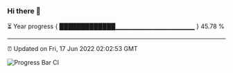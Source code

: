 ### Hi there 👋

⏳ Year progress { █████████████▁▁▁▁▁▁▁▁▁▁▁▁▁▁▁▁▁ } 45.78 %

---

⏰ Updated on Fri, 17 Jun 2022 02:02:53 GMT

![Progress Bar CI](https://github.com/ZhaoGui/ZhaoGui/workflows/Progress%20Bar%20CI/badge.svg)
